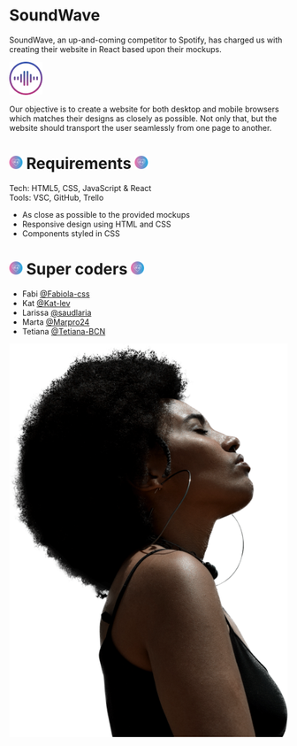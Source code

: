 # SoundWave

SoundWave, an up-and-coming competitor to Spotify, has charged us with creating their website in React based upon their mockups.

![SoundWave logo](/src/assets/logo.png "SoundWave logo")

Our objective is to create a website for both desktop and mobile browsers which matches their designs as closely as possible. Not only that, but the website should transport the user seamlessly from one page to another.

# ![SoundWave heart logo](/src/assets/images/favicon.png "SoundWave heart logo") Requirements ![SoundWave heart logo](/src/assets/images/favicon.png "SoundWave heart logo")

Tech: HTML5, CSS, JavaScript & React  
Tools: VSC, GitHub, Trello

- As close as possible to the provided mockups
- Responsive design using HTML and CSS
- Components styled in CSS

# ![SoundWave heart logo](/src/assets/images/favicon.png "SoundWave heart logo") Super coders ![SoundWave heart logo](/src/assets/images/favicon.png "SoundWave heart logo")

- Fabi [@Fabiola-css](https://github.com/Fabiola-css)
- Kat [@Kat-lev](https://github.com/Kat-lev)
- Larissa [@saudlaria](https://github.com/saudlaria)
- Marta [@Marpro24](https://github.com/Marpro24)
- Tetiana [@Tetiana-BCN](https://github.com/Tetiana-BCN)

![Photo girl](/src/assets/landing-page-girl.png "Girl listening to music")
